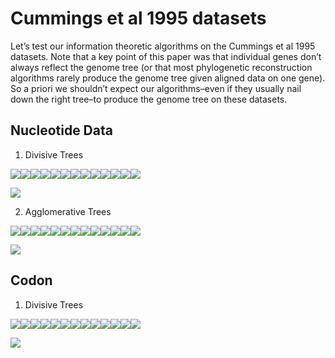 Cummings et al 1995 datasets
================

Let’s test our information theoretic algorithms on the Cummings et al
1995 datasets. Note that a key point of this paper was that individual
genes don’t always reflect the genome tree (or that most phylogenetic
reconstruction algorithms rarely produce the genome tree given aligned
data on one gene). So a priori we shouldn’t expect our algorithms–even
if they usually nail down the right tree–to produce the genome tree on
these datasets.

## Nucleotide Data

1.  Divisive Trees

![](Cummings-et-al-1995-data_files/figure-gfm/unnamed-chunk-3-1.png)<!-- -->![](Cummings-et-al-1995-data_files/figure-gfm/unnamed-chunk-3-2.png)<!-- -->![](Cummings-et-al-1995-data_files/figure-gfm/unnamed-chunk-3-3.png)<!-- -->![](Cummings-et-al-1995-data_files/figure-gfm/unnamed-chunk-3-4.png)<!-- -->![](Cummings-et-al-1995-data_files/figure-gfm/unnamed-chunk-3-5.png)<!-- -->![](Cummings-et-al-1995-data_files/figure-gfm/unnamed-chunk-3-6.png)<!-- -->![](Cummings-et-al-1995-data_files/figure-gfm/unnamed-chunk-3-7.png)<!-- -->![](Cummings-et-al-1995-data_files/figure-gfm/unnamed-chunk-3-8.png)<!-- -->![](Cummings-et-al-1995-data_files/figure-gfm/unnamed-chunk-3-9.png)<!-- -->![](Cummings-et-al-1995-data_files/figure-gfm/unnamed-chunk-3-10.png)<!-- -->![](Cummings-et-al-1995-data_files/figure-gfm/unnamed-chunk-3-11.png)<!-- -->![](Cummings-et-al-1995-data_files/figure-gfm/unnamed-chunk-3-12.png)<!-- -->![](Cummings-et-al-1995-data_files/figure-gfm/unnamed-chunk-3-13.png)<!-- -->

![](Cummings-et-al-1995-data_files/figure-gfm/unnamed-chunk-4-1.png)<!-- -->

2.  Agglomerative Trees

![](Cummings-et-al-1995-data_files/figure-gfm/unnamed-chunk-5-1.png)<!-- -->![](Cummings-et-al-1995-data_files/figure-gfm/unnamed-chunk-5-2.png)<!-- -->![](Cummings-et-al-1995-data_files/figure-gfm/unnamed-chunk-5-3.png)<!-- -->![](Cummings-et-al-1995-data_files/figure-gfm/unnamed-chunk-5-4.png)<!-- -->![](Cummings-et-al-1995-data_files/figure-gfm/unnamed-chunk-5-5.png)<!-- -->![](Cummings-et-al-1995-data_files/figure-gfm/unnamed-chunk-5-6.png)<!-- -->![](Cummings-et-al-1995-data_files/figure-gfm/unnamed-chunk-5-7.png)<!-- -->![](Cummings-et-al-1995-data_files/figure-gfm/unnamed-chunk-5-8.png)<!-- -->![](Cummings-et-al-1995-data_files/figure-gfm/unnamed-chunk-5-9.png)<!-- -->![](Cummings-et-al-1995-data_files/figure-gfm/unnamed-chunk-5-10.png)<!-- -->![](Cummings-et-al-1995-data_files/figure-gfm/unnamed-chunk-5-11.png)<!-- -->![](Cummings-et-al-1995-data_files/figure-gfm/unnamed-chunk-5-12.png)<!-- -->![](Cummings-et-al-1995-data_files/figure-gfm/unnamed-chunk-5-13.png)<!-- -->

![](Cummings-et-al-1995-data_files/figure-gfm/unnamed-chunk-6-1.png)<!-- -->

## Codon

1.  Divisive Trees

![](Cummings-et-al-1995-data_files/figure-gfm/unnamed-chunk-7-1.png)<!-- -->![](Cummings-et-al-1995-data_files/figure-gfm/unnamed-chunk-7-2.png)<!-- -->![](Cummings-et-al-1995-data_files/figure-gfm/unnamed-chunk-7-3.png)<!-- -->![](Cummings-et-al-1995-data_files/figure-gfm/unnamed-chunk-7-4.png)<!-- -->![](Cummings-et-al-1995-data_files/figure-gfm/unnamed-chunk-7-5.png)<!-- -->![](Cummings-et-al-1995-data_files/figure-gfm/unnamed-chunk-7-6.png)<!-- -->![](Cummings-et-al-1995-data_files/figure-gfm/unnamed-chunk-7-7.png)<!-- -->![](Cummings-et-al-1995-data_files/figure-gfm/unnamed-chunk-7-8.png)<!-- -->![](Cummings-et-al-1995-data_files/figure-gfm/unnamed-chunk-7-9.png)<!-- -->![](Cummings-et-al-1995-data_files/figure-gfm/unnamed-chunk-7-10.png)<!-- -->![](Cummings-et-al-1995-data_files/figure-gfm/unnamed-chunk-7-11.png)<!-- -->![](Cummings-et-al-1995-data_files/figure-gfm/unnamed-chunk-7-12.png)<!-- -->![](Cummings-et-al-1995-data_files/figure-gfm/unnamed-chunk-7-13.png)<!-- -->

![](Cummings-et-al-1995-data_files/figure-gfm/unnamed-chunk-8-1.png)<!-- -->
